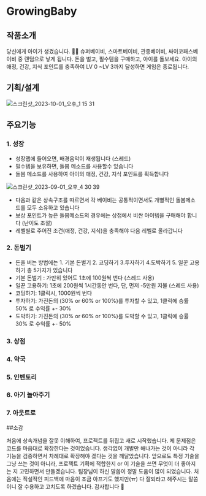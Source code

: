# GrowingBaby

## 작품소개
당신에게 아이가 생겼습니다. 👶🏻
슈퍼베이비, 스마트베이비, 관종베이비, 싸이코패스베이비 중 랜덤으로 낳게 됩니다.
돈을 벌고, 필수템을 구매하고, 아이를 돌보세요.
아이의 애정, 건강, 지식 포인트를 충족하여 LV 0 ~LV 3까지 달성하면 게임은 종료됩니다.

## 기획/설계
![스크린샷_2023-10-01_오후_1 15 31](https://github.com/jieun9999/GrowingBaby/assets/112951633/f1822a0b-26a8-4274-ba58-fa2b86ee5452)


## 주요기능  

### 1. 성장

- 성장맵에 들어오면, 배경음악이 재생됩니다 (스레드)
- 필수템을 보유하면, 돌봄 메소드를 사용할수 있습니다
- 돌봄 메소드를 사용하여 아이의  애정, 건강, 지식 포인트를 획득합니다

![스크린샷_2023-09-01_오후_4 30 39](https://github.com/jieun9999/GrowingBaby/assets/112951633/eb648444-2d16-4937-b77f-0ec2d7d539ac)

- 다음과 같은 상속구조를 따르면서 각 베이비는 공통적이면서도 개별적인 돌봄메소드를 모두 소유하고 있습니다
- 보상 포인트가 높은 돌봄메소드의 경우에는 상점에서 비싼 아이템을 구매해야 합니다 (난이도 조절)
- 레벨별로 주어진 조건(애정, 건강, 지식)을 충족해야 다음 레벨로 올라갑니다

### 2. 돈벌기

- 돈을 버는 방법에는 1. 기본 돈벌기 2. 코딩하기 3.투자하기 4.도박하기 5. 일꾼 고용하기 총 5가지가 있습니다
- 기본 돈벌기 : 가만히 있어도 1초에 100원씩 번다 (스레드 사용)
- 일꾼 고용하기: 1초에 200원씩 1시간동안 번다, 단, 먼저 -5만원 지불 (스레드 사용)
- 코딩하기: 1클릭시, 1000원씩 번다
- 투자하기: 가진돈의 (30% or 60% or 100%)를 투자할 수 있고, 1클릭에 승률 50% 로 수익률 +- 30%
- 도박하기: 가진돈의 (30% or 60% or 100%)를 도박할 수 있고, 1클릭에 승률 30% 로 수익률 +- 50%

### 3. 상점
### 4. 약국
### 5. 인벤토리
### 6. 아기 놀아주기
### ​7. 아웃트로



##소감

처음에 상속개념을 잘못 이해하여, 프로젝트를 뒤집고 새로 시작했습니다.
제 문제점은 코드를 마음대로 확장한다는 것이었습니다. 생각없이 개발만 해나가는 것이 아니라 각 기능을 검증하면서 차례대로 확장해야 겠다는 것을 깨달았습니다. 
앞으로도 특정 기술을 그냥 쓰는 것이 아니라, 프로젝트 기획에 적합한지 or 이 기술을 쓰면 무엇이 더 좋아지는 지 고민하면서 만들겠습니다.
팀장님이 하신 말씀이 정말 도움이 많이 되었습니다. 처음에는 직설적인 피드백에 마음이 조금 아프기도 했지만(ㅠ) 다 잘되라고 해주시는 말씀이니 잘 수용하고 고치도록 하겠습니다.
 감사합니다 🥳
